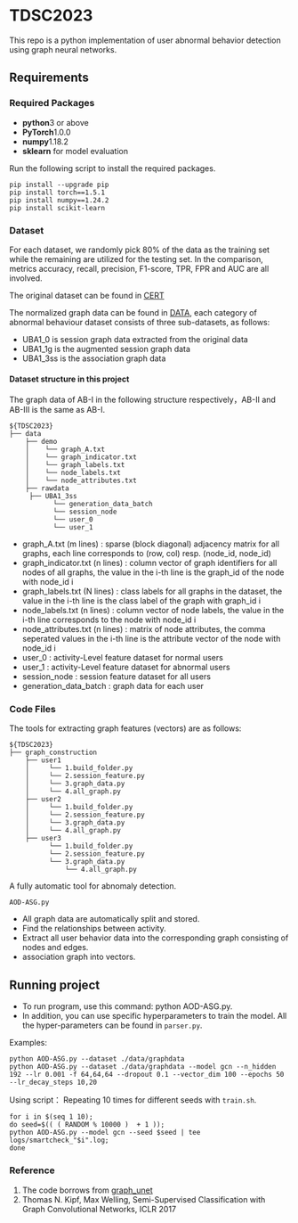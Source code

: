 # TDSC2023
This repo is a python implementation of user abnormal behavior detection using graph neural networks.

## Requirements
### Required Packages
* **python**3 or above
* **PyTorch**1.0.0
* **numpy**1.18.2
* **sklearn** for model evaluation

Run the following script to install the required packages.
```
pip install --upgrade pip
pip install torch==1.5.1
pip install numpy==1.24.2
pip install scikit-learn
```


### Dataset
For each dataset, we randomly pick 80% of the data as the training set while the remaining are utilized for the testing set. 
In the comparison, metrics accuracy, recall, precision, F1-score, TPR, FPR and AUC are all involved.

The original dataset can be found in [CERT](https://kilthub.cmu.edu/articles/dataset/Insider_Threat_Test_Dataset)

The normalized graph data can be found in [DATA](https://drive.google.com/file/d/1lKbeIeQ1EkjHzhgmLVYDfWrdG0Qrqa19/view?usp=sharing),
each category of abnormal behaviour dataset consists of three sub-datasets, as follows:
* UBA1_0 is session graph data extracted from the original data
* UBA1_1g is the augmented session graph data
* UBA1_3ss is the association graph data

#### Dataset structure in this project
The graph data of AB-I in the following structure respectively，AB-II and AB-III is the same as AB-I.
```
${TDSC2023}
├── data
    ├── demo
    │    └── graph_A.txt
    │    └── graph_indicator.txt
    │    └── graph_labels.txt
    │    └── node_labels.txt
    │    └── node_attributes.txt
    ├── rawdata
	 ├── UBA1_3ss
	       └── generation_data_batch
	       └── session_node
	       └── user_0
	       └── user_1

```
* graph_A.txt (m lines) : sparse (block diagonal) adjacency matrix for all graphs,
	each line corresponds to (row, col) resp. (node_id, node_id)
* graph_indicator.txt (n lines) : column vector of graph identifiers for all nodes of all graphs,
	the value in the i-th line is the graph_id of the node with node_id i
* graph_labels.txt (N lines) : class labels for all graphs in the dataset,
	the value in the i-th line is the class label of the graph with graph_id i
* node_labels.txt (n lines) : column vector of node labels,
    the value in the i-th line corresponds to the node with node_id i
* node_attributes.txt (n lines) : matrix of node attributes,
    the comma seperated values in the i-th line is the attribute vector of the node with node_id i
* user_0 : activity-Level feature dataset for normal users
* user_1 : activity-Level feature dataset for abnormal users
* session_node : session feature dataset for all users
* generation_data_batch : graph data for each user

### Code Files
The tools for extracting graph features (vectors) are as follows:
```
${TDSC2023}
├── graph_construction
	├── user1
	│     └── 1.build_folder.py
	│     └── 2.session_feature.py
	│     └── 3.graph_data.py 
	│     └── 4.all_graph.py
	├── user2
	│     └── 1.build_folder.py
	│     └── 2.session_feature.py
	│     └── 3.graph_data.py 
	│     └── 4.all_graph.py
	├── user3
	      └── 1.build_folder.py
	      └── 2.session_feature.py
	      └── 3.graph_data.py 
              └── 4.all_graph.py
```


A fully automatic tool for abnomaly detection.
```
AOD-ASG.py
```
* All graph data are automatically split and stored.
* Find the relationships between activity.
* Extract all user behavior data into the corresponding graph consisting of nodes and edges.
* association graph into vectors.


## Running project
* To run program, use this command: python AOD-ASG.py.
* In addition, you can use specific hyperparameters to train the model. All the hyper-parameters can be found in `parser.py`.

Examples:
```shell
python AOD-ASG.py --dataset ./data/graphdata
python AOD-ASG.py --dataset ./data/graphdata --model gcn --n_hidden 192 --lr 0.001 -f 64,64,64 --dropout 0.1 --vector_dim 100 --epochs 50 --lr_decay_steps 10,20 
```
Using script：
Repeating 10 times for different seeds with `train.sh`.
```shell
for i in $(seq 1 10);
do seed=$(( ( RANDOM % 10000 )  + 1 ));
python AOD-ASG.py --model gcn --seed $seed | tee logs/smartcheck_"$i".log;
done
```

### Reference
1. The code borrows from [graph_unet](https://github.com/bknyaz/graph_nn)
2. Thomas N. Kipf, Max Welling, Semi-Supervised Classification with Graph Convolutional Networks, ICLR 2017
